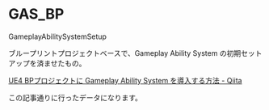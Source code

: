 # GAS_BP
GameplayAbilitySystemSetup

ブループリントプロジェクトベースで、Gameplay Ability System の初期セットアップを済ませたもの。

[UE4 BPプロジェクトに Gameplay Ability System を導入する方法 - Qiita](https://qiita.com/O_Y_G/items/700e03f3b60564af4161)

この記事通りに行ったデータになります。

